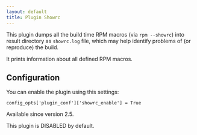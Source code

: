 ```yaml
---
layout: default
title: Plugin Showrc
---
```


This plugin dumps all the build time RPM macros (via `rpm --showrc`) into result directory as `showrc.log` file, which may help identify problems of (or reproduce) the build.

It prints information about all defined RPM macros.

## Configuration

You can enable the plugin using this settings:

    config_opts['plugin_conf']['showrc_enable'] = True

Available since version 2.5.

This plugin is DISABLED by default.
